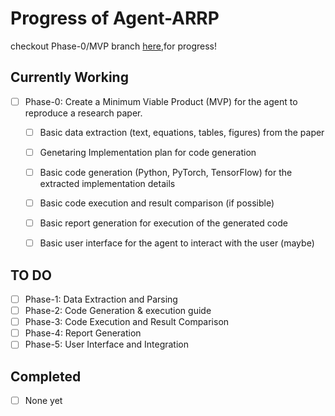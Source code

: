 # Progress of Agent-ARRP
checkout Phase-0/MVP branch [here](https://github.com/anemvamsi4/Agent-ARRP/blob/phase-0/MVP/PROGRESS.md),for progress!
## Currently Working

- [ ] Phase-0: Create a Minimum Viable Product (MVP) for the agent to reproduce a research paper.

    - [ ] Basic data extraction (text, equations, tables, figures) from the paper
    - [ ] Genetaring Implementation plan for code generation
    - [ ] Basic code generation (Python, PyTorch, TensorFlow) for the extracted implementation details
    - [ ] Basic code execution and result comparison (if possible)
    - [ ] Basic report generation for execution of the generated code
    - [ ] Basic user interface for the agent to interact with the user (maybe)


## TO DO
- [ ] Phase-1: Data Extraction and Parsing
- [ ] Phase-2: Code Generation & execution guide
- [ ] Phase-3: Code Execution and Result Comparison
- [ ] Phase-4: Report Generation
- [ ] Phase-5: User Interface and Integration

## Completed
- [ ] None yet
